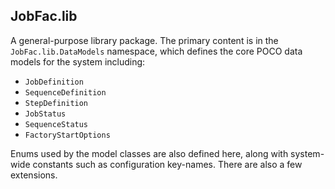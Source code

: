﻿
## JobFac.lib

A general-purpose library package. The primary content is in the `JobFac.lib.DataModels` namespace, which defines the core POCO data models for the system including:

* `JobDefinition`
* `SequenceDefinition`
* `StepDefinition`
* `JobStatus`
* `SequenceStatus`
* `FactoryStartOptions`

Enums used by the model classes are also defined here, along with system-wide constants such as configuration key-names. There are also a few extensions.
